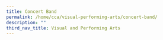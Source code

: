 ```yaml
---
title: Concert Band
permalink: /home/cca/visual-performing-arts/concert-band/
description: ""
third_nav_title: Visual and Performing Arts
---
```

